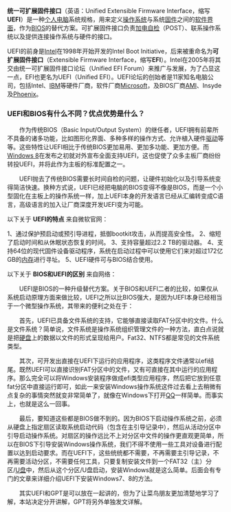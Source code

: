 



**统一可扩展固件接口**（英语：Unified Extensible Firmware Interface，缩写**UEFI**）是一种[个人电脑](https://baike.baidu.com/item/个人电脑)系统规格，用来定义[操作系统](https://baike.baidu.com/item/操作系统)与系统[固件](https://baike.baidu.com/item/固件)之间的[软件界面](https://baike.baidu.com/item/软件界面)，作为[BIOS](https://baike.baidu.com/item/BIOS)的替代方案。可扩展固件接口负责[加电自检](https://baike.baidu.com/item/加电自检)（POST）、联系操作系统以及提供连接操作系统与硬件的接口。

UEFI的前身是[Intel](https://baike.baidu.com/item/Intel)在1998年开始开发的Intel Boot Initiative，后来被重命名为**可扩展固件接口**（Extensible Firmware Interface，缩写**EFI**）。Intel在2005年将其交由统一可扩展固件接口论坛（Unified EFI Forum）来推广与发展，为了凸显这一点，EFI也更名为UEFI（Unified EFI）。UEFI论坛的创始者是11家知名电脑公司，包括Intel、[IBM](https://baike.baidu.com/item/IBM)等硬件厂商，软件厂商[Microsoft](https://baike.baidu.com/item/Microsoft)，及BIOS厂商[AMI](https://baike.baidu.com/item/AMI)、Insyde及[Phoenix](https://baike.baidu.com/item/Phoenix)。





### UEFI和BIOS有什么不同？优点优势是什么？

　　作为传统BIOS（Basic Input/Output System）的继任者，UEFI拥有前辈所不具备的诸多功能，比如图形化界面、多种多样的操作方式、允许植入硬件[驱动](https://www.hack520.com/topic/drive/)等等。这些特性让UEFI相比于传统BIOS更加易用、更加多功能、更加方便。而[Windows 8](https://www.hack520.com/topic/windows8/)在发布之初就对外宣布全面支持UEFI，这也促使了众多主板厂商纷纷转投UEFI，并将此作为主板的标准配置之一。

　　UEFI抛去了传统BIOS需要长时间自检的问题，让硬件初始化以及引导系统变得简洁快速。换种方式说，UEFI已经把电脑的BIOS变得不像是BIOS，而是一个小型固化在主板上的操作系统一样，加上UEFI本身的开发语言已经从汇编转变成C语言，高级语言的加入让厂商深度开发UEFI变为可能。

以下关于 **UEFI的特点** 来自微软官网：

1、通过保护预启动或预引导进程，抵御bootkit攻击，从而提高安全性。
2、缩短了启动时间和从休眠状态恢复的时间。
3、支持容量超过2.2 TB的驱动器。
4、支持64位的现代固件设备驱动程序，系统在启动过程中可以使用它们来对超过172亿GB的[内存](https://www.hack520.com/topic/ram/)进行寻址。
5、UEFI硬件可与BIOS结合使用。

以下关于 **BIOS和UEFI的区别** 来自网络：

　　UEFI是BIOS的一种升级替代方案。关于BIOS和UEFI二者的比较，如果仅从系统启动原理方面来做比较，UEFI之所以比BIOS强大，是因为UEFI本身已经相当于一个微型操作系统，其带来的便利之处在于：

　　首先，UEFI已具备文件系统的支持，它能够直接读取FAT分区中的文件。什么是文件系统？简单说，文件系统是操作系统组织管理文件的一种方法，直白点说就是把[硬盘](https://www.hack520.com/topic/hard-disk-drive/)上的数据以文件的形式呈现给用户。Fat32、NTFS都是常见的文件系统类型。

　　其次，可开发出直接在UEFI下运行的应用程序，这类程序文件通常以efi结尾。既然UEFI可以直接识别FAT分区中的文件，又有可直接在其中运行的应用程序。那么完全可以将Windows安装程序做成efi类型应用程序，然后把它放到任意fat分区中直接运行即可，如此一来安装Windows操作系统这件过去看上去稍微有点复杂的事情突然就变非常简单了，就像在Windows下打开[QQ](https://www.hack520.com/topic/qq/)一样简单。而事实上，也就是这么一回事。

　　最后，要知道这些都是BIOS做不到的。因为BIOS下启动操作系统之前，必须从硬盘上指定扇区读取系统启动代码（包含在主引导记录中），然后从活动分区中引导启动操作系统。对扇区的操作远比不上对分区中文件的操作更直观更简单，所以在BIOS下引导安装Windows操作系统，我们不得不使用一些工具对设备进行配置以达到启动要求。而在UEFI下，这些统统都不需要，不再需要主引导记录，不再需要活动分区，不需要任何工具，只要复制安装文件到一个FAT32（主）分区/[U盘](https://www.hack520.com/topic/u-disk/)中，然后从这个分区/U盘启动，安装Windows就是这么简单。后面会有专门的文章来详细介绍UEFI下安装Windows7、8的方法。

　　其实UEFI和GPT是可以放在一起讲的，但为了让菜鸟朋友更加清楚地学习了解，本站决定分开讲解，GPT将另外单独发文详解。